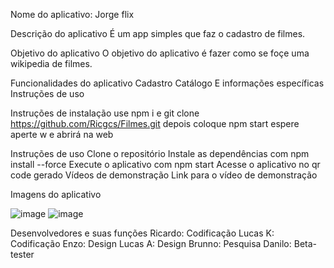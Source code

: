 Nome do aplicativo: Jorge flix

Descrição do aplicativo
É um app simples que faz o cadastro de filmes.

Objetivo do aplicativo
O objetivo do aplicativo é fazer como se foçe uma wikipedia de filmes.

Funcionalidades do aplicativo
Cadastro
Catálogo
E informações específicas
Instruções de uso

Instruções de instalação
use npm i
e git clone https://github.com/Ricgcs/Filmes.git
depois coloque npm start espere aperte w e abrirá na web

Instruções de uso
Clone o repositório
Instale as dependências com npm install --force
Execute o aplicativo com npm start
Acesse o aplicativo no qr code gerado
Vídeos de demonstração
Link para o vídeo de demonstração

Imagens do aplicativo


![image](https://github.com/user-attachments/assets/6534c5c5-f4e4-4517-b329-382a6fd5b61c)
![image](https://github.com/user-attachments/assets/688ead19-bfdf-4397-beda-5bc1516b1f61)



Desenvolvedores e suas funções
Ricardo: Codificação
Lucas K: Codificação 
Enzo: Design
Lucas A: Design
Brunno: Pesquisa
Danilo: Beta-tester

